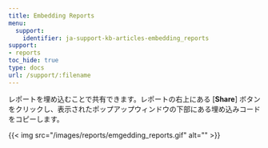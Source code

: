 ```yaml
---
title: Embedding Reports
menu:
  support:
    identifier: ja-support-kb-articles-embedding_reports
support:
- reports
toc_hide: true
type: docs
url: /support/:filename
---
```


レポートを埋め込むことで共有できます。レポートの右上にある [**Share**] ボタンをクリックし、表示されたポップアップウィンドウの下部にある埋め込みコードをコピーします。

{{< img src="/images/reports/emgedding_reports.gif" alt="" >}}
